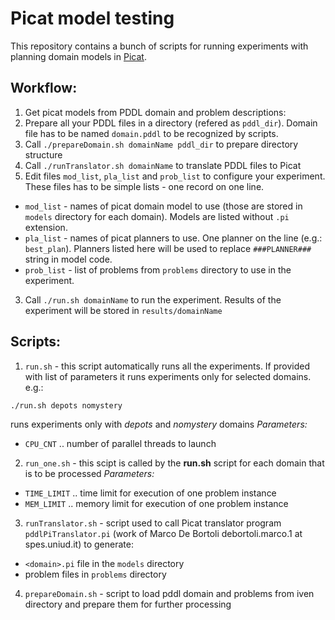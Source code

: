 # Picat model testing
This repository contains a bunch of scripts for running experiments with planning domain models in [Picat](http://www.picat-lang.org/).

## Workflow:

1. Get picat models from PDDL domain and problem descriptions:
  1. Prepare all your PDDL files in a directory (refered as `pddl_dir`). Domain file has to be named `domain.pddl` to be recognized by scripts.
  2. Call `./prepareDomain.sh domainName pddl_dir` to prepare directory structure
  3. Call `./runTranslator.sh domainName` to translate PDDL files to Picat
2. Edit files `mod_list`, `pla_list` and `prob_list` to configure your experiment. These files has to be simple lists - one record on one line.
  + `mod_list` - names of picat domain model to use (those are stored in `models` directory for each domain). Models are listed without `.pi` extension.
  + `pla_list` - names of picat planners to use. One planner on the line (e.g.: `best_plan`). Planners listed here will be used to replace `###PLANNER###` string in model code.
  + `prob_list` - list of problems from `problems` directory to use in the experiment.
3. Call `./run.sh domainName` to run the experiment. Results of the experiment will be stored in `results/domainName`

## Scripts:

1. `run.sh` - this script automatically runs all the experiments. If provided with list of parameters it runs experiments only for selected domains.
  e.g.:
  ```
  ./run.sh depots nomystery
  ``` 
  runs experiments only with *depots* and *nomystery* domains 
  *Parameters:*  
  + `CPU_CNT` .. number of parallel threads to launch
2. `run_one.sh` - this scipt is called by the **run.sh** script for each domain that is to be processed
  *Parameters:*  
  + `TIME_LIMIT` .. time limit for execution of one problem instance  
  + `MEM_LIMIT` .. memory limit for execution of one problem instance
3. `runTranslator.sh` - script used to call Picat translator program `pddlPiTranslator.pi` (work of Marco De Bortoli debortoli.marco.1 at spes.uniud.it) to generate:  
  + `<domain>.pi` file in the `models` directory
  + problem files in `problems` directory
4. `prepareDomain.sh` - script to load pddl domain and problems from iven directory and prepare them for further processing

